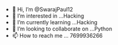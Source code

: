 - 👋 Hi, I’m @SwarajPaul12
- 👀 I’m interested in ...Hacking
- 🌱 I’m currently learning ...Hacking
- 💞️ I’m looking to collaborate on ...Python
- 📫 How to reach me ...
7699936266
<!---

--->
